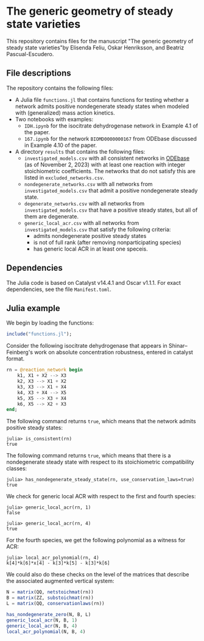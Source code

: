 #  The generic geometry of steady state varieties
This repository contains files for the manuscript "The generic geometry of steady state varieties"by Elisenda Feliu, Oskar Henriksson, and Beatriz Pascual-Escudero.

## File descriptions
The repository contains the following files:
* A Julia file `functions.jl` that contains functions for testing whether a network admits positive nondegenerate steady states when modeled with (generalized) mass action kinetics.
* Two notebooks with examples:
  - `IDH.ipynb` for the isocitrate dehydrogenase network in Example 4.1 of the paper.
  - `167.ipynb` for the network `BIOMD0000000167` from ODEbase discussed in Example 4.10 of the paper.
* A directory `results` that contains the following files:
    -  `investigated_models.csv` with all consistent networks in [ODEbase](https://www.odebase.org/) (as of November 2, 2023) with at least one reaction with integer stoichiometric coefficients.
        The networks that do not satisfy this are listed in `excluded_networks.csv`.
    -  `nondegenerate_networks.csv` with all networks from `investigated_models.csv` that admit a positive nondegenerate steady state.
    -  `degenerate_networks.csv` with all networks from `investigated_models.csv` that have a positive steady states, but all of them are degenerate.
    -  `generic_local_acr.csv` with all networks from `investigated_models.csv` that satisfy the following criteria:
       * admits nondegenerate positive steady states
       * is not of full rank (after removing nonparticipating species)
       * has generic local ACR in at least one speceis.

## Dependencies

The Julia code is based on Catalyst v14.4.1 and Oscar v1.1.1. For exact dependencies, see the file `Manifest.toml`.

## Julia example

We begin by loading the functions:

```julia
include("functions.jl");
```

Consider the following isocitrate dehydrogenase that appears in Shinar–Feinberg's work on absolute concentration robustness, entered in catalyst format.

```julia
rn = @reaction_network begin 
    k1, X1 + X2 --> X3
    k2, X3 --> X1 + X2
    k3, X3 --> X1 + X4
    k4, X3 + X4 --> X5
    k5, X5 --> X3 + X4
    k6, X5 --> X2 + X3 
end;
```

The following command returns `true`, which means that the network admits positive steady states:

```julia-repl
julia> is_consistent(rn)
true
```

The following command returns `true`, which means that there is a nondegenerate steady state with respect to its stoichiometric compatibility classes:

```julia-repl
julia> has_nondegenerate_steady_state(rn, use_conservation_laws=true)
true
```

We check for generic local ACR with respect to the first and fourth species:

```julia-repl
julia> generic_local_acr(rn, 1)
false

julia> generic_local_acr(rn, 4)
true
```

For the fourth species, we get the following polynomial as a witness for ACR:

```julia-repl
julia> local_acr_polynomial(rn, 4)
k[4]*k[6]*x[4] - k[3]*k[5] - k[3]*k[6]
```

We could also do these checks on the level of the matrices that describe the associated augmented vertical system:

```julia
N = matrix(QQ, netstoichmat(rn))
B = matrix(ZZ, substoichmat(rn))
L = matrix(QQ, conservationlaws(rn))

has_nondegenerate_zero(N, B, L)
generic_local_acr(N, B, 1)
generic_local_acr(N, B, 4)
local_acr_polynomial(N, B, 4)

```
